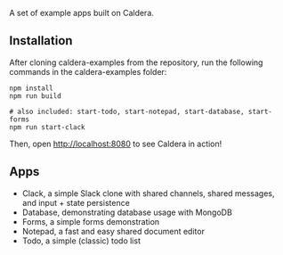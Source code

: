 A set of example apps built on Caldera.

## Installation

After cloning caldera-examples from the repository, run the following commands in the caldera-examples folder:

    npm install
    npm run build
    
    # also included: start-todo, start-notepad, start-database, start-forms
    npm run start-clack

Then, open [http://localhost:8080](http://localhost:8080) to see Caldera in action!

## Apps

- Clack, a simple Slack clone with shared channels, shared messages, and input + state persistence
- Database, demonstrating database usage with MongoDB
- Forms, a simple forms demonstration
- Notepad, a fast and easy shared document editor
- Todo, a simple (classic) todo list
